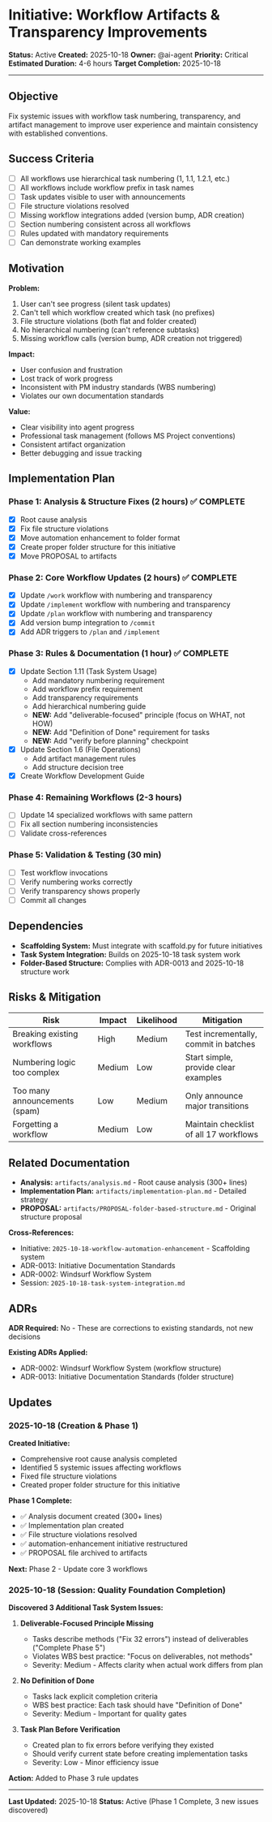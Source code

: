 # Initiative: Workflow Artifacts & Transparency Improvements

**Status:** Active
**Created:** 2025-10-18
**Owner:** @ai-agent
**Priority:** Critical
**Estimated Duration:** 4-6 hours
**Target Completion:** 2025-10-18

---

## Objective

Fix systemic issues with workflow task numbering, transparency, and artifact management to improve user experience and maintain consistency with established conventions.

## Success Criteria

- [ ] All workflows use hierarchical task numbering (1, 1.1, 1.2.1, etc.)
- [ ] All workflows include workflow prefix in task names
- [ ] Task updates visible to user with announcements
- [ ] File structure violations resolved
- [ ] Missing workflow integrations added (version bump, ADR creation)
- [ ] Section numbering consistent across all workflows
- [ ] Rules updated with mandatory requirements
- [ ] Can demonstrate working examples

## Motivation

**Problem:**

1. User can't see progress (silent task updates)
2. Can't tell which workflow created which task (no prefixes)
3. File structure violations (both flat and folder created)
4. No hierarchical numbering (can't reference subtasks)
5. Missing workflow calls (version bump, ADR creation not triggered)

**Impact:**

- User confusion and frustration
- Lost track of work progress
- Inconsistent with PM industry standards (WBS numbering)
- Violates our own documentation standards

**Value:**

- Clear visibility into agent progress
- Professional task management (follows MS Project conventions)
- Consistent artifact organization
- Better debugging and issue tracking

## Implementation Plan

### Phase 1: Analysis & Structure Fixes (2 hours) ✅ COMPLETE

- [x] Root cause analysis
- [x] Fix file structure violations
- [x] Move automation enhancement to folder format
- [x] Create proper folder structure for this initiative
- [x] Move PROPOSAL to artifacts

### Phase 2: Core Workflow Updates (2 hours) ✅ COMPLETE

- [x] Update `/work` workflow with numbering and transparency
- [x] Update `/implement` workflow with numbering and transparency
- [x] Update `/plan` workflow with numbering and transparency
- [x] Add version bump integration to `/commit`
- [x] Add ADR triggers to `/plan` and `/implement`

### Phase 3: Rules & Documentation (1 hour) ✅ COMPLETE

- [x] Update Section 1.11 (Task System Usage)
  - Add mandatory numbering requirement
  - Add workflow prefix requirement
  - Add transparency requirements
  - Add hierarchical numbering guide
  - **NEW:** Add "deliverable-focused" principle (focus on WHAT, not HOW)
  - **NEW:** Add "Definition of Done" requirement for tasks
  - **NEW:** Add "verify before planning" checkpoint
- [x] Update Section 1.6 (File Operations)
  - Add artifact management rules
  - Add structure decision tree
- [x] Create Workflow Development Guide

### Phase 4: Remaining Workflows (2-3 hours)

- [ ] Update 14 specialized workflows with same pattern
- [ ] Fix all section numbering inconsistencies
- [ ] Validate cross-references

### Phase 5: Validation & Testing (30 min)

- [ ] Test workflow invocations
- [ ] Verify numbering works correctly
- [ ] Verify transparency shows properly
- [ ] Commit all changes

## Dependencies

- **Scaffolding System:** Must integrate with scaffold.py for future initiatives
- **Task System Integration:** Builds on 2025-10-18 task system work
- **Folder-Based Structure:** Complies with ADR-0013 and 2025-10-18 structure work

## Risks & Mitigation

| Risk | Impact | Likelihood | Mitigation |
|------|--------|------------|------------|
| Breaking existing workflows | High | Medium | Test incrementally, commit in batches |
| Numbering logic too complex | Medium | Low | Start simple, provide clear examples |
| Too many announcements (spam) | Low | Medium | Only announce major transitions |
| Forgetting a workflow | Medium | Low | Maintain checklist of all 17 workflows |

## Related Documentation

- **Analysis:** `artifacts/analysis.md` - Root cause analysis (300+ lines)
- **Implementation Plan:** `artifacts/implementation-plan.md` - Detailed strategy
- **PROPOSAL:** `artifacts/PROPOSAL-folder-based-structure.md` - Original structure proposal

**Cross-References:**

- Initiative: `2025-10-18-workflow-automation-enhancement` - Scaffolding system
- ADR-0013: Initiative Documentation Standards
- ADR-0002: Windsurf Workflow System
- Session: `2025-10-18-task-system-integration.md`

## ADRs

**ADR Required:** No - These are corrections to existing standards, not new decisions

**Existing ADRs Applied:**

- ADR-0002: Windsurf Workflow System (workflow structure)
- ADR-0013: Initiative Documentation Standards (folder structure)

## Updates

### 2025-10-18 (Creation & Phase 1)

**Created Initiative:**

- Comprehensive root cause analysis completed
- Identified 5 systemic issues affecting workflows
- Fixed file structure violations
- Created proper folder structure for this initiative

**Phase 1 Complete:**

- ✅ Analysis document created (300+ lines)
- ✅ Implementation plan created
- ✅ File structure violations resolved
- ✅ automation-enhancement initiative restructured
- ✅ PROPOSAL file archived to artifacts

**Next:** Phase 2 - Update core 3 workflows

### 2025-10-18 (Session: Quality Foundation Completion)

**Discovered 3 Additional Task System Issues:**

1. **Deliverable-Focused Principle Missing**
   - Tasks describe methods ("Fix 32 errors") instead of deliverables ("Complete Phase 5")
   - Violates WBS best practice: "Focus on deliverables, not methods"
   - Severity: Medium - Affects clarity when actual work differs from plan

2. **No Definition of Done**
   - Tasks lack explicit completion criteria
   - WBS best practice: Each task should have "Definition of Done"
   - Severity: Medium - Important for quality gates

3. **Task Plan Before Verification**
   - Created plan to fix errors before verifying they existed
   - Should verify current state before creating implementation tasks
   - Severity: Low - Minor efficiency issue

**Action:** Added to Phase 3 rule updates

---

**Last Updated:** 2025-10-18
**Status:** Active (Phase 1 Complete, 3 new issues discovered)
